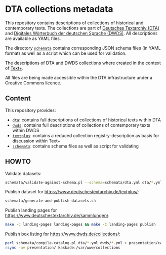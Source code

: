 # DTA collections metadata

This repository contains descriptions of collections of historical and
contemporary texts.  The collections are part of [Deutsches Textarchiv (DTA)](https://www.deutschestextarchiv.de/) and 
[Digitales Wörterbuch der deutschen Sprache (DWDS)](https://www.dwds.de/). All descriptions are available
as YAML files.

The directory [`schemata`](schemata) contains corresponding JSON schema files (in YAML format) as well as a script
which can be used for validation.

The descriptions of DTA and DWDS collections where created in the context of [Text+](https://www.text-plus.org/).

All files are being made accessible within the DTA infrastructure under a Creative Commons licence.

## Content

This repository provides:

- [`dta`](dta): contains full descriptions of collections of historical texts within DTA
- [`dwds`](dwds): contains full descriptions of collections of contemporary texts within DWDS
- [`textplus`](textplus): contains a reduced collection registry-description as basis for discussion within Text+
- [`schemata`](schemata): contains schema files as well as script for validating

## HOWTO

Validate datasets:

```bash
schemata/validate-against-schema.pl --schema=schemata/dta.yml dta/*.yml dwds/*.yml
```

Publish dataset for https://www.deutschestextarchiv.de/textplus/:

```bash
schemata/generate-and-publish-datasets.sh
```

Publish landing pages for https://www.deutschestextarchiv.de/sammlungen/:

```bash
make -C landing-pages landing-pages && make -C landing-pages publish
```

Publish box listing for https://www.dwds.de/collections/:

```bash
perl schemata/compile-catalog.pl dta/*.yml dwds/*.yml > presentation/catalog.json
rsync -av presentation/ kaskade:/var/www/collections
```
